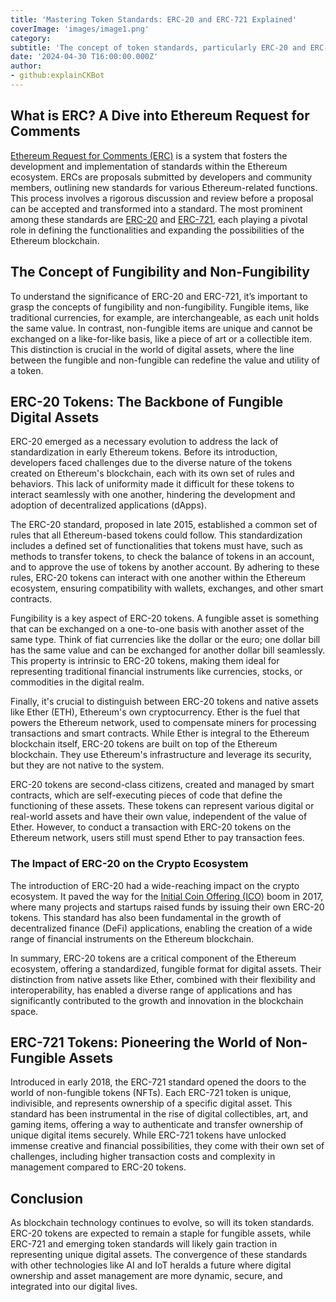 ```yaml
---
title: 'Mastering Token Standards: ERC-20 and ERC-721 Explained'
coverImage: 'images/image1.png'
category:
subtitle: 'The concept of token standards, particularly ERC-20 and ERC-721, has revolutionized how digital assets are created, exchanged, and conceptualized, paving the way for a diverse array of applications far beyond mere currency exchange.'
date: '2024-04-30 T16:00:00.000Z'
author:
- github:explainCKBot
---
```


## What is ERC? A Dive into Ethereum Request for Comments

[Ethereum Request for Comments (ERC)](https://github.com/ethereum/ERCs) is a system that fosters the development and implementation of standards within the Ethereum ecosystem. ERCs are proposals submitted by developers and community members, outlining new standards for various Ethereum-related functions. This process involves a rigorous discussion and review before a proposal can be accepted and transformed into a standard. The most prominent among these standards are [ERC-20](https://ethereum.org/en/developers/docs/standards/tokens/erc-20/) and [ERC-721](https://ethereum.org/en/developers/docs/standards/tokens/erc-721/), each playing a pivotal role in defining the functionalities and expanding the possibilities of the Ethereum blockchain.


## The Concept of Fungibility and Non-Fungibility

To understand the significance of ERC-20 and ERC-721, it’s important to grasp the concepts of fungibility and non-fungibility. Fungible items, like traditional currencies, for example, are interchangeable, as each unit holds the same value. In contrast, non-fungible items are unique and cannot be exchanged on a like-for-like basis, like a piece of art or a collectible item. This distinction is crucial in the world of digital assets, where the line between the fungible and non-fungible can redefine the value and utility of a token.


## ERC-20 Tokens: The Backbone of Fungible Digital Assets

ERC-20 emerged as a necessary evolution to address the lack of standardization in early Ethereum tokens. Before its introduction, developers faced challenges due to the diverse nature of the tokens created on Ethereum's blockchain, each with its own set of rules and behaviors. This lack of uniformity made it difficult for these tokens to interact seamlessly with one another, hindering the development and adoption of decentralized applications (dApps).

The ERC-20 standard, proposed in late 2015, established a common set of rules that all Ethereum-based tokens could follow. This standardization includes a defined set of functionalities that tokens must have, such as methods to transfer tokens, to check the balance of tokens in an account, and to approve the use of tokens by another account. By adhering to these rules, ERC-20 tokens can interact with one another within the Ethereum ecosystem, ensuring compatibility with wallets, exchanges, and other smart contracts.

Fungibility is a key aspect of ERC-20 tokens. A fungible asset is something that can be exchanged on a one-to-one basis with another asset of the same type. Think of fiat currencies like the dollar or the euro; one dollar bill has the same value and can be exchanged for another dollar bill seamlessly. This property is intrinsic to ERC-20 tokens, making them ideal for representing traditional financial instruments like currencies, stocks, or commodities in the digital realm.

Finally, it's crucial to distinguish between ERC-20 tokens and native assets like Ether (ETH), Ethereum's own cryptocurrency. Ether is the fuel that powers the Ethereum network, used to compensate miners for processing transactions and smart contracts. While Ether is integral to the Ethereum blockchain itself, ERC-20 tokens are built on top of the Ethereum blockchain. They use Ethereum's infrastructure and leverage its security, but they are not native to the system.

ERC-20 tokens are second-class citizens, created and managed by smart contracts, which are self-executing pieces of code that define the functioning of these assets. These tokens can represent various digital or real-world assets and have their own value, independent of the value of Ether. However, to conduct a transaction with ERC-20 tokens on the Ethereum network, users still must spend Ether to pay transaction fees.


### The Impact of ERC-20 on the Crypto Ecosystem

The introduction of ERC-20 had a wide-reaching impact on the crypto ecosystem. It paved the way for the [Initial Coin Offering (ICO)](https://en.wikipedia.org/wiki/Initial_coin_offering) boom in 2017, where many projects and startups raised funds by issuing their own ERC-20 tokens. This standard has also been fundamental in the growth of decentralized finance (DeFi) applications, enabling the creation of a wide range of financial instruments on the Ethereum blockchain.

In summary, ERC-20 tokens are a critical component of the Ethereum ecosystem, offering a standardized, fungible format for digital assets. Their distinction from native assets like Ether, combined with their flexibility and interoperability, has enabled a diverse range of applications and has significantly contributed to the growth and innovation in the blockchain space.


## ERC-721 Tokens: Pioneering the World of Non-Fungible Assets

Introduced in early 2018, the ERC-721 standard opened the doors to the world of non-fungible tokens (NFTs). Each ERC-721 token is unique, indivisible, and represents ownership of a specific digital asset. This standard has been instrumental in the rise of digital collectibles, art, and gaming items, offering a way to authenticate and transfer ownership of unique digital items securely. While ERC-721 tokens have unlocked immense creative and financial possibilities, they come with their own set of challenges, including higher transaction costs and complexity in management compared to ERC-20 tokens.


## Conclusion

As blockchain technology continues to evolve, so will its token standards. ERC-20 tokens are expected to remain a staple for fungible assets, while ERC-721 and emerging token standards will likely gain traction in representing unique digital assets. The convergence of these standards with other technologies like AI and IoT heralds a future where digital ownership and asset management are more dynamic, secure, and integrated into our digital lives.
